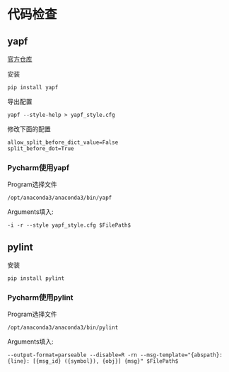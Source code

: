 # 代码检查

## yapf

[官方仓库](https://github.com/google/yapf)

安装
```
pip install yapf
```


导出配置
```
yapf --style-help > yapf_style.cfg
```

修改下面的配置
```
allow_split_before_dict_value=False
split_before_dot=True
```

### Pycharm使用yapf

Program选择文件
```
/opt/anaconda3/anaconda3/bin/yapf
```

Arguments填入:
```
-i -r --style yapf_style.cfg $FilePath$
```

## pylint

安装
```
pip install pylint
```

### Pycharm使用pylint

Program选择文件
```
/opt/anaconda3/anaconda3/bin/pylint
```

Arguments填入:
```
--output-format=parseable --disable=R -rn --msg-template="{abspath}:{line}: [{msg_id} ({symbol}), {obj}] {msg}" $FilePath$
```